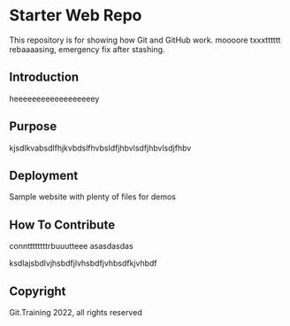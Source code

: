 # Starter Web Repo

This repository is for showing how Git and GitHub work.
moooore txxxtttttt rebaaaasing, emergency fix after stashing.

## Introduction

heeeeeeeeeeeeeeeeeey

## Purpose

kjsdlkvabsdlfhjkvbdslfhvbsldfjhbvlsdfjhbvlsdjfhbv

## Deployment

Sample website with plenty of files for demos

## How To Contribute

connttttttttrbuuutteee
asasdasdas

ksdlajsbdlvjhsbdfjlvhsbdfjvhbsdfkjvhbdf

## Copyright

Git.Training 2022, all rights reserved